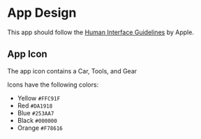 # App Design

This app should follow the [Human Interface Guidelines](https://developer.apple.com/go/?id=higs) by Apple.

## App Icon
The app icon contains a Car, Tools, and Gear

Icons have the following colors:

* Yellow `#FFC91F`
* Red `#DA1918`
* Blue `#253AA7`
* Black `#000000`
* Orange `#F78616`
